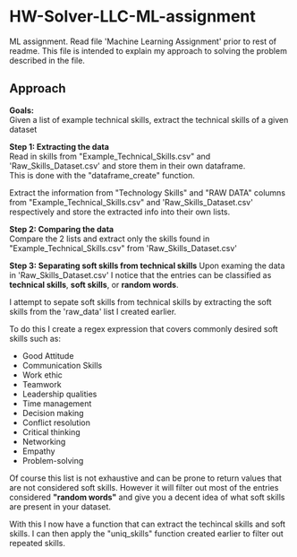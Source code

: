 # HW-Solver-LLC-ML-assignment
ML assignment. Read file 'Machine Learning Assignment' prior to rest of readme. This file is intended to explain my approach to solving the problem described in the file. 

## Approach

__Goals:__ <br>
Given a list of example technical skills, extract the technical skills of a given dataset

__Step 1: Extracting the data__<br>
Read in skills from "Example_Technical_Skills.csv" and 'Raw_Skills_Dataset.csv' and store them in their own dataframe. <br>
This is done with the "dataframe_create" function. <br>

Extract the information from "Technology Skills" and "RAW DATA" columns from "Example_Technical_Skills.csv" and 'Raw_Skills_Dataset.csv' respectively and store the extracted info into their own lists. <br>

__Step 2: Comparing the data__<br>
Compare the 2 lists and extract only the skills found in "Example_Technical_Skills.csv" from 'Raw_Skills_Dataset.csv' <br>

__Step 3: Separating soft skills from technical skills__
Upon examing the data in 'Raw_Skills_Dataset.csv' I notice that the entries can be classified as __technical skills__, __soft skills__, or __random words__.<br>

I attempt to sepate soft skills from technical skills by extracting the soft skills from the 'raw_data' list I created earlier.<br>

To do this I create a regex expression that covers commonly desired soft skills such as: 
- Good Attitude
- Communication Skills 
- Work ethic
- Teamwork
- Leadership qualities
- Time management
- Decision making
- Conflict resolution
- Critical thinking
- Networking
- Empathy
- Problem-solving 

Of course this list is not exhaustive and can be prone to return values that are not considered soft skills. However it will filter out most of the entries considered __"random words"__ and give you a decent idea of what soft skills are present in your dataset.<br>

With this I now have a function that can extract the techincal skills and soft skills. I can then apply the "uniq_skills" function created earlier to filter out repeated skills. 



